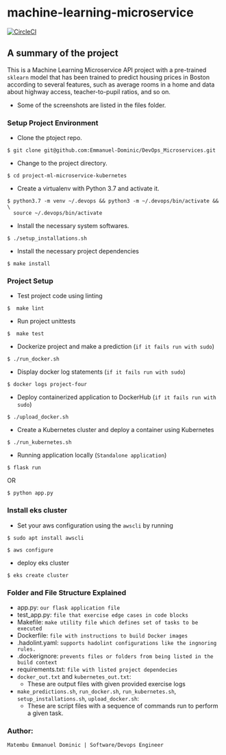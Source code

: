 # machine-learning-microservice

[![CircleCI](https://dl.circleci.com/status-badge/img/gh/kcjaphet/eks-machine-learning-microservice/tree/main.svg?style=svg)](https://dl.circleci.com/status-badge/redirect/gh/kcjaphet/eks-machine-learning-microservice/tree/main)
## A summary of the project

This is a Machine Learning Microservice API project with a pre-trained `sklearn` model that has been trained to predict housing prices in Boston according to several features, such as average rooms in a home and data about highway access, teacher-to-pupil ratios, and so on.

- Some of the screenshots are listed in the files folder.

### Setup Project Environment

* Clone the ptoject repo.
```
$ git clone git@github.com:Emmanuel-Dominic/DevOps_Microservices.git
```

* Change to the project directory.
```
$ cd project-ml-microservice-kubernetes
```

* Create a virtualenv with Python 3.7 and activate it.
```
$ python3.7 -m venv ~/.devops && python3 -m ~/.devops/bin/activate && \
  source ~/.devops/bin/activate
```

* Install the necessary system softwares.
```
$ ./setup_installations.sh
```

* Install the necessary project dependencies
```
$ make install
```

### Project Setup

* Test project code using linting
```
$  make lint
```

* Run project unittests
```
$  make test
```

* Dockerize project and make a prediction (`if it fails run with sudo`)
```
$ ./run_docker.sh 
```

* Display docker log statements (`if it fails run with sudo`)
```
$ docker logs project-four
```

* Deploy containerized application to DockerHub (`if it fails run with sudo`)
```
$ ./upload_docker.sh 
```

* Create a Kubernetes cluster and deploy a container using Kubernetes
```
$ ./run_kubernetes.sh 
```

* Running application locally (`Standalone application`)
```
$ flask run 
```
OR

```
$ python app.py 
```

### Install eks cluster

* Set your aws configuration using the `awscli` by running
```
$ sudo apt install awscli

$ aws configure
```

* deploy eks cluster
```
$ eks create cluster
```

### Folder and File Structure Explained
- app.py: `our flask application file`
- test_app.py: `file that exercise edge cases in code blocks`
- Makefile: `make utility file which defines set of tasks to be executed`
- Dockerfile: `file with instructions to build Docker images`
- .hadolint.yaml: `supports hadolint configurations like the ingnoring rules.`
- .dockerignore: `prevents files or folders from being listed in the build context`
- requirements.txt: `file with listed project dependecies`
- `docker_out.txt` and `kubernetes_out.txt`:
    - These are output files with given provided exercise logs
- `make_predictions.sh`, `run_docker.sh`, `run_kubernetes.sh`, `setup_installations.sh`, `upload_docker.sh`:
    - These are script files with a sequence of commands run to perform a given task.

### Author:

    Matembu Emmanuel Dominic | Software/Devops Engineer
